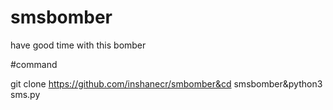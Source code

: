 # smsbomber


have good time with this bomber


#command 

git clone https://github.com/inshanecr/smbomber&cd smsbomber&python3 sms.py

